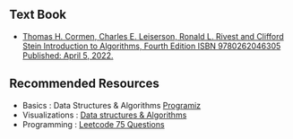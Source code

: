 ## Text Book
* [Thomas H. Cormen, Charles E. Leiserson, Ronald L. Rivest and Clifford Stein Introduction to Algorithms, Fourth Edition ISBN 9780262046305 Published: April 5, 2022.](https://www.amazon.com/Introduction-Algorithms-3rd-MIT-Press/dp/0262033844)

## Recommended Resources
* Basics : Data Structures & Algorithms [Programiz](https://www.programiz.com/dsa/stack)
* Visualizations : [Data structures & Algorithms](https://www.cs.usfca.edu/~galles/visualization/Algorithms.html)
* Programming : [Leetcode 75 Questions](https://docs.google.com/spreadsheets/d/1I8GChq1SDxsP-4tUsPTs3JsuI4azRgoDykG6q1eT9Ho/edit?usp=sharing)
